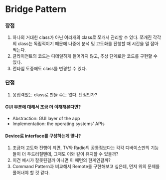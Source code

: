 # Bridge Pattern

### 장점
1. 하나의 거대한 class가 아닌 여러개의 class로 쪼개서 관리할 수 있다. 쪼개진 각각의 class는 독립적이기 때문에 나중에 분석 및 고도화를 진행할 때 시간을 덜 잡아먹는다.
2. 클라이언트의 코드는 디테일하게 들어가지 않고, 추상 단계로만 코드를 구현할 수 있다.
3. 런타임 도중에도 class를 변경할 수 있다.

### 단점
1. 응집력있는 class로 만들 수는 없다. 단점인가?

#### GUI 부분에 대해서 조금 더 이해해본다면?
- Abstraction: GUI layer of the app
- Implementation: the operating systems' APIs

#### Device로 interface를 구성하는게 맞나?
1. 조금더 고도화 진행이 되면, TV와 Radio의 공통점보다는 각각 디바이스만의 기능들이 더 두드러질텐데, 그때도 이와 같이 유지할 수 있을까?
2. 이건 예시가 잘못된걸까 아니면 이 패턴의 한계인걸까?
3. Command Pattern과 비교해서 Remote를 구현해보고 싶은데, 먼저 위의 문제를 풀어내야 할 것 같다.

